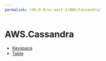 ```yaml
---
permalink: /48.0.0/us-west-2/AWS/Cassandra/
---
```


# AWS.Cassandra



* [Keyspace](Keyspace.md)
* [Table](Table.md)